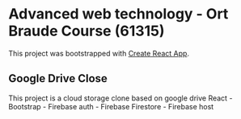 # Advanced web technology - Ort Braude Course (61315)

This project was bootstrapped with [Create React App](https://github.com/facebook/create-react-app).

## Google Drive Close

This project is a cloud storage clone based on google drive
React - Bootstrap - Firebase auth - Firebase Firestore - Firebase host
